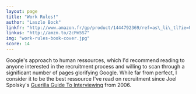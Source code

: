 ```yaml
---
layout: page
title: "Work Rules!"
author: "Laszlo Bock"
linkfr: "http://www.amazon.fr/gp/product/1444792369/ref=as\_li\_tl?ie=UTF8&camp=1642&creative=6746&creativeASIN=1444792369&linkCode=as2&tag=mg092-21"
linkus: "http://amzn.to/2cPm5S7" 
img: "work-rules-book-cover.jpg"
score: 14
---
```


Google's approach to human ressources, which I'd recommend reading to anyone interested in the recruitment process and willing to scan through a significant number of pages glorifying Google. While far from perfect, I consider it to be the best ressource I've read on recruitment since Joel Spolsky's [Guerilla Guide To Interviewing][1] from 2006.

[1]:	http://joelonsoftware.com/articles/GuerrillaInterviewing3.html